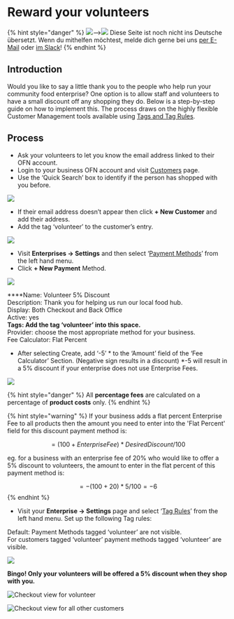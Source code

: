 # Reward your volunteers

{% hint style="danger" %}
![](https://firebasestorage.googleapis.com/v0/b/gitbook-28427.appspot.com/o/assets%2F-L9rgk4wEweX_zxXIzmW%2F-LpeYcYHvFT89zDzVlG4%2F-LpeZq2i0oaAbNYfYfu5%2FCapture%20du%202019-09-26%2000-38-19.png?alt=media&token=aef3eea2-4d60-4d24-99ec-6edbda36b45c)--&gt;​![](https://firebasestorage.googleapis.com/v0/b/gitbook-28427.appspot.com/o/assets%2F-L9rgk4wEweX_zxXIzmW%2F-MdHZQzZkj-9uNA4c3qD%2F-MdIF6yxdsNWC5BK3awW%2FFlagge%20Deutschland.jpg?alt=media&token=9bbe895b-2aa1-40da-8221-01fb74558b92) Diese Seite ist noch nicht ins Deutsche übersetzt. Wenn du mithelfen möchtest, melde dich gerne bei uns [per E-Mail](mailto:konrad@openfoodnetwork.de) oder [im Slack](https://join.slack.com/t/openfoodnetwork/shared_invite/zt-9sjkjdlu-r02kUMP1zbrTgUhZhYPF~A)!
{% endhint %}

## Introduction

Would you like to say a little thank you to the people who help run your community food enterprise?  One option is to allow staff and volunteers to have a small discount off any shopping they do.  Below is a step-by-step guide on how to implement this.  The process draws on the highly flexible Customer Management tools available using [Tags and Tag Rules](../../basic-features/shopfront/customer-management-and-conditional-displays-prices/tags-and-tag-rules.md).

## Process

* Ask your volunteers to  let you know the email address linked to their OFN account.
* Login to your business OFN account and visit [Customers](https://openfoodnetwork.org.uk/admin/customers) page.
* Use the ‘Quick Search’ box to identify if the person has shopped with you before. 

![](https://lh6.googleusercontent.com/DcRo1W18G7l7JKxuhHybJB4gIEzZWQIX-3kynCMX79RwtrKFpMR8b6SYI4uyoQjGOOlmrV1rv7oIbsYS55UkfeH1yfu4SJntTnO1vMPmwuTMljBhkX_kRhYLiI5fKzKjxYBR_uCO)

* If their email address doesn’t appear then click **+ New Customer** and add their address.
* Add the tag ‘volunteer’ to the customer’s entry.

![](https://lh6.googleusercontent.com/SQyjjQgyilzSxTiEtRooR_ELTZdT_v0JAId0xIT5YsSf7crTmCZFyIkLg6mhfFD3_BA9BA43QFWtCqeciTOyim-diGYfcrQrDHCb8umBvxb3nQcNOdS58tC0qg2bOlFPSsMinFbC)

* Visit **Enterprises -&gt; Settings** and then select ‘[Payment Methods](../../basic-features/shopfront/payment-methods.md)’ from the left hand menu.  
* Click **+ New Payment** Method.

![](../../.gitbook/assets/voldiscount.jpg)

  
****Name: Volunteer 5% Discount  
Description: Thank you for helping us run our local food hub.  
Display: Both Checkout and Back Office  
Active: yes  
**Tags: Add the tag ‘volunteer’ into this space.**  
Provider: choose the most appropriate method for your business.  
Fee Calculator: Flat Percent

* After selecting Create, add ‘-5’ \* to the ‘Amount’ field of the ‘Fee Calculator’ Section.  \(Negative sign results in a discount\)  \*-5 will result in a 5% discount if your enterprise does not use Enterprise Fees.

![](../../.gitbook/assets/pmcalc.jpg)

{% hint style="danger" %}
All **percentage fees** are calculated on a percentage of **product costs** only. 
{% endhint %}

{% hint style="warning" %}
If your business adds a flat percent Enterprise Fee to all products then the amount you need to enter into the 'Flat Percent' field for this discount payment method is:

 $$= (100 + Enterprise Fee)*Desired Discount/100$$ 

eg. for a business with an enterprise fee of 20% who would like to offer a 5% discount to volunteers, the amount to enter in the flat percent of this payment method is:

$$= -(100 + 20) *5/100 = -6$$ 
{% endhint %}

* Visit your **Enterprise -&gt; Settings** page and select ‘[Tag Rules](../../basic-features/shopfront/customer-management-and-conditional-displays-prices/tags-and-tag-rules.md#show-hide-payment-methods)’ from the left hand menu.  Set up the following Tag rules:

Default: Payment Methods tagged ‘volunteer’ are not visible.  
For customers tagged ‘volunteer’ payment methods tagged ‘volunteer’ are visible.

![](https://lh5.googleusercontent.com/wSWqmOnwusb_3gWx8J5MVBceTFYfq7AB1-uKMcFfD2neWmuiESg2rI896B4iugX767fDxljCVLe-vFIS5V7pQojimIl2e3iuBPlFzLtlPL1oqtMhYesm9CPX-JybyR3rHpKJ0HXS)

**Bingo!  Only your volunteers will be offered a 5% discount when they shop with you.**

![Checkout view for volunteer](https://lh4.googleusercontent.com/aniH6MTDqxKFnR_7PRP4duUp33nNOd7XdQpa0RRFcEgcoyjsUHSwLXOSEO8lbXWtNTXYFGTrt6QAopPjuiu8zJGxwtcXYalNBw8Y3wi-alSuGLyyBXm4h_AH5pSc11fmvhS_IMuk)

![Checkout view for all other customers](../../.gitbook/assets/allcart.jpg)




